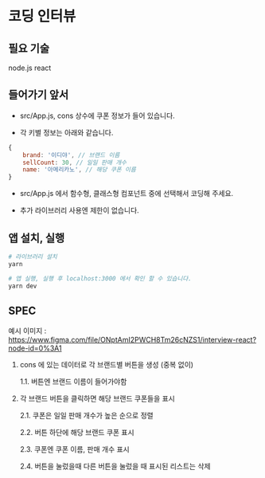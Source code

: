 # 코딩 인터뷰

## 필요 기술

node.js react

## 들어가기 앞서

- src/App.js, cons 상수에 쿠폰 정보가 들어 있습니다.

- 각 키별 정보는 아래와 같습니다.

```javascript
{
    brand: '이디야', // 브랜드 이름
    sellCount: 30, // 일일 판매 개수
    name: '아메리카노', // 해당 쿠폰 이름
}
```

- src/App.js 에서 함수형, 클래스형 컴포넌트 중에 선택해서 코딩해 주세요.

- 추가 라이브러리 사용엔 제한이 없습니다.

## 앱 설치, 실행

```sh
# 라이브러리 설치
yarn

# 앱 실행, 실행 후 localhost:3000 에서 확인 할 수 있습니다.
yarn dev
```

## SPEC

예시 이미지 : https://www.figma.com/file/ONptAmI2PWCH8Tm26cNZS1/interview-react?node-id=0%3A1

1. cons 에 있는 데이터로 각 브랜드별 버튼을 생성 (중복 없이)

   1.1. 버튼엔 브랜드 이름이 들어가야함

2. 각 브랜드 버튼을 클릭하면 해당 브랜드 쿠폰들을 표시

   2.1. 쿠폰은 일일 판매 개수가 높은 순으로 정렬

   2.2. 버튼 하단에 해당 브랜드 쿠폰 표시

   2.3. 쿠폰엔 쿠폰 이름, 판매 개수 표시

   2.4. 버튼을 눌렀을때 다른 버튼을 눌렀을 때 표시된 리스트는 삭제
